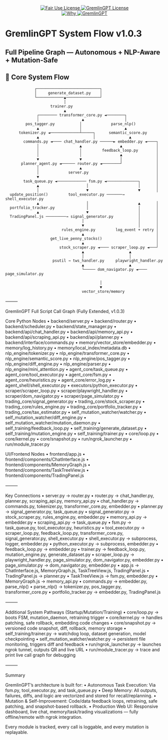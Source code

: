 <link rel="stylesheet" type="text/css" href="docs/custom.css">
<div align="center">
  <a
href="https://github.com/statikfintechllc/AscendAI/blob/master/About Us/LICENSE.md">
    <img src="https://img.shields.io/badge/FAIR%20USE-black?style=for-the-badge&logo=dragon&logoColor=gold" alt="Fair Use License"/>
  </a>
  <a href="https://github.com/statikfintechllc/AscendAI/blob/master/About Us/LICENSE.md">
    <img src="https://img.shields.io/badge/GREMLINGPT%20v1.0.3-darkred?style=for-the-badge&logo=dragon&logoColor=gold" alt="GremlinGPT License"/>
  </a>
</div>
<div align="center">
  <a
href="https://github.com/statikfintechllc/AscendAI/blob/master/About Us/WHY_GREMLINGPT.md">
    <img src="https://img.shields.io/badge/Why-black?style=for-the-badge&logo=dragon&logoColor=gold" alt="Why"/>
  </a>
  <a href="https://github.com/statikfintechllc/AscendAI/blob/master/About Us/WHY_GREMLINGPT.md">
    <img src="https://img.shields.io/badge/GremlinGPT-darkred?style=for-the-badge&logo=dragon&logoColor=gold" alt="GremlinGPT"/>
  </a>
</div>

# GremlinGPT System Flow v1.0.3

## Full Pipeline Graph — Autonomous + NLP-Aware + Mutation-Safe

## 🧠 Core System Flow

```plaintext
             ┌────────────────────────────┐
             │     generate_dataset.py    │
             └────────────▲───────────────┘
                          │
                    trainer.py
                          ▲
              ┌──────── transformer_core.py ◄────────┐
              │                   ▲                  │
         pos_tagger.py           │             parse_nlp()
              ▲                  │                   ▲
      tokenizer.py ◄─────────────┴─────┐      semantic_score.py
              ▲                        │               ▲
        commands.py ◄──── chat_handler.py ──────► embedder.py ◄────┐
              │                  ▲                 ▲               │
              │                  │         feedback_loop.py        │
              │                  │                 ▲               │
              ▼                  ▼                 │               │
       planner_agent.py ◄────── router.py ◄────────┘               │
              │                  ▲                                 │
              │             server.py                              │
              ▼                                                    │
        task_queue.py ◄───────────── fsm.py ◄──────────────┐       │
              ▲                     │                      │       │
              │                     ▼                      ▼       │
  update_position()         tool_executor.py ───────→ shell_executor.py
              ▲                     │                      ▲       │
  portfolio_tracker.py              │                      │       │
              ▲                     ▼                      │       │
  TradingPanel.js ─────────→ signal_generator.py           │       │
                                  │                        │       │
                                  ▼                        │       │
                         rules_engine.py         log_event + retry │
                                  ▲                                │
                    get_live_penny_stocks()                        │
                                  ▲                                │
                        stock_scraper.py ◄──── scraper_loop.py ◄───┘
                                  ▲                    ▲
                                  │                    │
                     psutil → tws_handler.py     playwright_handler.py
                                  ▲                    ▲
                                  └───── dom_navigator.py ◄──── page_simulator.py

                                          │
                                          ▼
                                  vector_store/memory
```


⸻

GremlinGPT Full Script Call Graph (Fully Extended, v1.0.3)

Core Python Nodes
	•	backend/server.py
	•	backend/router.py
	•	backend/scheduler.py
	•	backend/state_manager.py
	•	backend/api/chat_handler.py
	•	backend/api/memory_api.py
	•	backend/api/scraping_api.py
	•	backend/api/planner.py
	•	backend/interface/commands.py
	•	memory/vector_store/embedder.py
	•	memory/log_history.py
	•	memory/local_index/metadata.db
	•	nlp_engine/tokenizer.py
	•	nlp_engine/transformer_core.py
	•	nlp_engine/semantic_score.py
	•	nlp_engine/pos_tagger.py
	•	nlp_engine/diff_engine.py
	•	nlp_engine/parser.py
	•	nlp_engine/mini_attention.py
	•	agent_core/task_queue.py
	•	agent_core/tool_executor.py
	•	agent_core/fsm.py
	•	agent_core/heuristics.py
	•	agent_core/error_log.py
	•	agent_shell/shell_executor.py
	•	executors/python_executor.py
	•	scraper/scraper_loop.py
	•	scraper/playwright_handler.py
	•	scraper/dom_navigator.py
	•	scraper/page_simulator.py
	•	trading_core/signal_generator.py
	•	trading_core/stock_scraper.py
	•	trading_core/rules_engine.py
	•	trading_core/portfolio_tracker.py
	•	trading_core/tax_estimator.py
	•	self_mutation_watcher/watcher.py
	•	self_mutation_watcher/diff_engine.py
	•	self_mutation_watcher/mutation_daemon.py
	•	self_training/feedback_loop.py
	•	self_training/generate_dataset.py
	•	self_training/mutation_engine.py
	•	self_training/trainer.py
	•	core/loop.py
	•	core/kernel.py
	•	core/snapshot.py
	•	run/ngrok_launcher.py
	•	run/module_tracer.py

UI/Frontend Nodes
	•	frontend/app.js
	•	frontend/components/ChatInterface.js
	•	frontend/components/MemoryGraph.js
	•	frontend/components/TaskTreeView.js
	•	frontend/components/TradingPanel.js

⸻

Key Connections
	•	server.py → router.py
	•	router.py → chat_handler.py, planner.py, scraping_api.py, memory_api.py
	•	chat_handler.py → commands.py, tokenizer.py, transformer_core.py, embedder.py
	•	planner.py → signal_generator.py, task_queue.py
	•	signal_generator.py → stock_scraper.py, rules_engine.py, embedder.py
	•	memory_api.py → embedder.py
	•	scraping_api.py → task_queue.py
	•	fsm.py → task_queue.py, tool_executor.py, heuristics.py
	•	tool_executor.py → scraper_loop.py, feedback_loop.py, transformer_core.py, signal_generator.py, shell_executor.py
	•	shell_executor.py → subprocess, logger, embedder.py
	•	python_executor.py → subprocess, embedder.py
	•	feedback_loop.py → embedder.py
	•	trainer.py → feedback_loop.py, mutation_engine.py, generate_dataset.py
	•	scraper_loop.py → playwright_handler.py, page_simulator.py, dom_navigator.py, embedder.py
	•	page_simulator.py → dom_navigator.py, embedder.py
	•	app.js → ChatInterface.js, MemoryGraph.js, TaskTreeView.js, TradingPanel.js
	•	TradingPanel.js → planner.py
	•	TaskTreeView.js → fsm.py, embedder.py
	•	MemoryGraph.js → memory_api.py
	•	commands.py → embedder.py, parse_nlp()
	•	parse_nlp() → tokenizer.py, pos_tagger.py, transformer_core.py
	•	portfolio_tracker.py → embedder.py, TradingPanel.js

⸻

Additional System Pathways (Startup/Mutation/Training)
	•	core/loop.py → boots FSM, mutation_daemon, retraining trigger
	•	core/kernel.py → handles patching, safe rollback, embedding code changes
	•	core/snapshot.py → versioned code snapshot, diff, rollback, memory storage
	•	self_training/trainer.py → watchdog loop, dataset generation, model checkpointing
	•	self_mutation_watcher/watcher.py → persistent file monitoring, triggers diff and feedback
	•	run/ngrok_launcher.py → launches ngrok tunnel, outputs QR and live URL
	•	run/module_tracer.py → trace and print live call graph for debugging

⸻

Summary

GremlinGPT’s architecture is built for:
	•	Autonomous Task Execution: Via fsm.py, tool_executor.py, and task_queue.py
	•	Deep Memory: All outputs, failures, diffs, and logic are vectorized and stored for recall/replanning.
	•	Mutation & Self-Improvement: Code/data feedback loops, retraining, safe patching, and snapshot-based rollback.
	•	Production Web UI: Responsive dashboard, live chat, memory/task/trading visualizations — fully offline/remote with ngrok integration.

Every module is tracked, every call is loggable, and every mutation is replayable.
